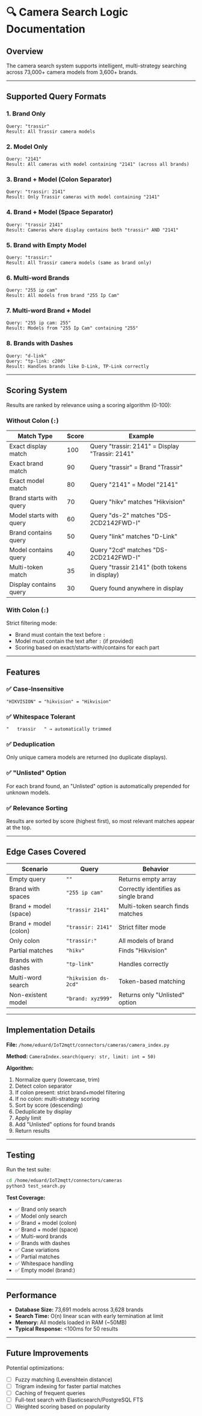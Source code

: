 # 🔍 Camera Search Logic Documentation

## Overview

The camera search system supports intelligent, multi-strategy searching across 73,000+ camera models from 3,600+ brands.

---

## Supported Query Formats

### 1. **Brand Only**
```
Query: "trassir"
Result: All Trassir camera models
```

### 2. **Model Only**
```
Query: "2141"
Result: All cameras with model containing "2141" (across all brands)
```

### 3. **Brand + Model (Colon Separator)**
```
Query: "trassir: 2141"
Result: Only Trassir cameras with model containing "2141"
```

### 4. **Brand + Model (Space Separator)**
```
Query: "trassir 2141"
Result: Cameras where display contains both "trassir" AND "2141"
```

### 5. **Brand with Empty Model**
```
Query: "trassir:"
Result: All Trassir camera models (same as brand only)
```

### 6. **Multi-word Brands**
```
Query: "255 ip cam"
Result: All models from brand "255 Ip Cam"
```

### 7. **Multi-word Brand + Model**
```
Query: "255 ip cam: 255"
Result: Models from "255 Ip Cam" containing "255"
```

### 8. **Brands with Dashes**
```
Query: "d-link"
Query: "tp-link: c200"
Result: Handles brands like D-Link, TP-Link correctly
```

---

## Scoring System

Results are ranked by relevance using a scoring algorithm (0-100):

### Without Colon (`:`)

| Match Type | Score | Example |
|------------|-------|---------|
| Exact display match | 100 | Query "trassir: 2141" = Display "Trassir: 2141" |
| Exact brand match | 90 | Query "trassir" = Brand "Trassir" |
| Exact model match | 80 | Query "2141" = Model "2141" |
| Brand starts with query | 70 | Query "hikv" matches "Hikvision" |
| Model starts with query | 60 | Query "ds-2" matches "DS-2CD2142FWD-I" |
| Brand contains query | 50 | Query "link" matches "D-Link" |
| Model contains query | 40 | Query "2cd" matches "DS-2CD2142FWD-I" |
| Multi-token match | 35 | Query "trassir 2141" (both tokens in display) |
| Display contains query | 30 | Query found anywhere in display |

### With Colon (`:`)

Strict filtering mode:
- Brand must contain the text before `:`
- Model must contain the text after `:` (if provided)
- Scoring based on exact/starts-with/contains for each part

---

## Features

### ✅ Case-Insensitive
```
"HIKVISION" = "hikvision" = "Hikvision"
```

### ✅ Whitespace Tolerant
```
"   trassir   " → automatically trimmed
```

### ✅ Deduplication
Only unique camera models are returned (no duplicate displays).

### ✅ "Unlisted" Option
For each brand found, an "Unlisted" option is automatically prepended for unknown models.

### ✅ Relevance Sorting
Results are sorted by score (highest first), so most relevant matches appear at the top.

---

## Edge Cases Covered

| Scenario | Query | Behavior |
|----------|-------|----------|
| Empty query | `""` | Returns empty array |
| Brand with spaces | `"255 ip cam"` | Correctly identifies as single brand |
| Brand + model (space) | `"trassir 2141"` | Multi-token search finds matches |
| Brand + model (colon) | `"trassir: 2141"` | Strict filter mode |
| Only colon | `"trassir:"` | All models of brand |
| Partial matches | `"hikv"` | Finds "Hikvision" |
| Brands with dashes | `"tp-link"` | Handles correctly |
| Multi-word search | `"hikvision ds-2cd"` | Token-based matching |
| Non-existent model | `"brand: xyz999"` | Returns only "Unlisted" option |

---

## Implementation Details

**File:** `/home/eduard/IoT2mqtt/connectors/cameras/camera_index.py`

**Method:** `CameraIndex.search(query: str, limit: int = 50)`

**Algorithm:**
1. Normalize query (lowercase, trim)
2. Detect colon separator
3. If colon present: strict brand+model filtering
4. If no colon: multi-strategy scoring
5. Sort by score (descending)
6. Deduplicate by display
7. Apply limit
8. Add "Unlisted" options for found brands
9. Return results

---

## Testing

Run the test suite:
```bash
cd /home/eduard/IoT2mqtt/connectors/cameras
python3 test_search.py
```

**Test Coverage:**
- ✅ Brand only search
- ✅ Model only search
- ✅ Brand + model (colon)
- ✅ Brand + model (space)
- ✅ Multi-word brands
- ✅ Brands with dashes
- ✅ Case variations
- ✅ Partial matches
- ✅ Whitespace handling
- ✅ Empty model (brand:)

---

## Performance

- **Database Size:** 73,691 models across 3,628 brands
- **Search Time:** O(n) linear scan with early termination at limit
- **Memory:** All models loaded in RAM (~50MB)
- **Typical Response:** <100ms for 50 results

---

## Future Improvements

Potential optimizations:
- [ ] Fuzzy matching (Levenshtein distance)
- [ ] Trigram indexing for faster partial matches
- [ ] Caching of frequent queries
- [ ] Full-text search with Elasticsearch/PostgreSQL FTS
- [ ] Weighted scoring based on popularity

